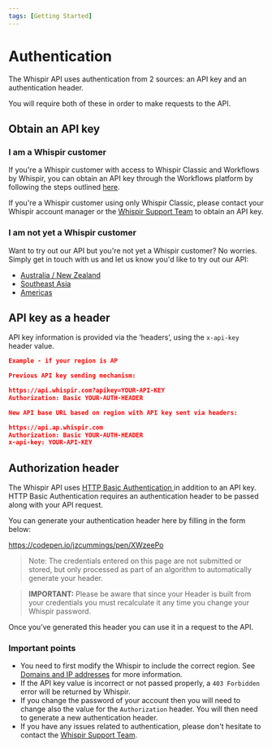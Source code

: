 ```yaml
---
tags: [Getting Started]
---
```


# Authentication

The Whispir API uses authentication from 2 sources: an API key and an authentication header.

You will require both of these in order to make requests to the API.

## Obtain an API key

### I am a Whispir customer

If you're a Whispir customer with access to Whispir Classic and Workflows by Whispir, you can obtain an API key through the Workflows platform by following the steps outlined [here](https://help.whispir.com/en/articles/4940972-api-keys-portal).

If you're a Whispir customer using only Whispir Classic, please contact your Whispir account manager or the [Whispir Support Team](mailto:support@whispir.com) to obtain an API key.

### I am not yet a Whispir customer

Want to try out our API but you're not yet a Whispir customer? No worries. Simply get in touch with us and let us know you'd like to try out our API:

- [Australia / New Zealand](https://www.whispir.com/en-au/contact/)
- [Southeast Asia](https://www.whispir.com/en-sg/contact/)
- [Americas](mailto='sales@whispir.com')

## API key as a header

API key information is provided via the ‘headers’, using the `x-api-key` header value.

```json
Example - if your region is AP

Previous API key sending mechanism:

https://api.whispir.com?apikey=YOUR-API-KEY
Authorization: Basic YOUR-AUTH-HEADER

New API base URL based on region with API key sent via headers:

https://api.ap.whispir.com
Authorization: Basic YOUR-AUTH-HEADER
x-api-key: YOUR-API-KEY
```

## Authorization header

The Whispir API uses [HTTP Basic Authentication ](https://en.wikipedia.org/wiki/Basic_access_authentication) in addition to an API key. HTTP Basic Authentication requires an authentication header to be passed along with your API request.

You can generate your authentication header here by filling in the form below:

https://codepen.io/jzcummings/pen/XWzeePo

> Note: The credentials entered on this page are not submitted or stored, but only processed as part of an algorithm to automatically generate your header.

> **IMPORTANT:** Please be aware that since your Header is built from your credentials you must recalculate it any time you change your Whispir password.

Once you’ve generated this header you can use it in a request to the API.

### Important points

- You need to first modify the Whispir to include the correct region. See [Domains and IP addresses](Domains-and-IP-addresses.md) for more information.
- If the API key value is incorrect or not passed properly, a `403 Forbidden` error will be returned by Whispir.
- If you change the password of your account then you will need to change also the value for the `Authorization` header. You will then need to generate a new authentication header.
- If you have any issues related to authentication, please don't hesitate to contact the [Whispir Support Team](mailto='support@whispir.com').
